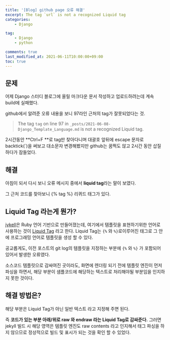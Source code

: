 ```yaml
---
title: '[Blog] github page 오류 해결'
excerpt: The tag `url` is not a recognized Liquid tag
categories:
    - Django

tag:
    - Django
    - python

comments: true
last_modified_at: 2021-06-11T10:00:00+09:00
toc: true
---
```


## 문제

어제 Django 스터디 블로그에 올릴 마크다운 문서 작성하고 업로드하려는데 계속 build에 실패했다. 

github에서 알려준 오류 내용을 보니 97라인 근처의 tag가 잘못되었다는 것. 

> The tag `tag` on line 97 in `_posts/2021-06-08-Django_Template_Language.md` is not a recognized Liquid tag.

2시간동안 **Ctrl+F **로 tag만 찾아다니며 대괄호 앞뒤에 escape 문자로 backtick(`)을 써보고 대소문자 변경해봤지만 github는 꿈쩍도 않고 2시간 동안 삽질하다가 잠들었다. 

## 해결

아침이 되서 다시 보니 오류 메시지 중에서 **liquid tag**라는 말이 보였다. 

그 근처 코드를 찾아보니 {% tag %} 리퀴드 태그가 있다. 

## Liquid Tag 라는게 뭔가?

[jykell](https://jekyllrb-ko.github.io/)은 Ruby 언어 기반으로 만들어졌는데, 여기에서 템플릿을 표현하기위한 언어로 사용하는 것이 [Liquid Tag](https://help.shopify.com/en/themes/liquid/tags) 라고 한다. Liquid Tag는 `{%` 와 `%}`로이루어진 태그로 그 안에 프로그래밍 언어로 템플릿을 생성 할 수 있다.

공교롭게도, 이전 포스트의 git log의 템플릿을 지정하는 부분에 `{%` 와 `%}` 가 포함되어 있어서 발생한 오류였다.

소스코드 템플릿으로 감싸여진 곳이라도, 화면에 렌더링 되기 전에 템플릿 엔진이 먼저 파싱을 하면서, 해당 부분이 샘플코드에 해당하는 텍스트로 처리해야될 부분임을 인지하지 못한 것이다.

## 해결 방법은?

해당 부분은 Liquid Tag가 아닌 일반 텍스트 라고 지정해 주면 된다.

즉 **코드가 있는 부분 아래/위로 raw 와 endraw 라는 Liquid Tag로 감싸준다.** 그러면 jekyll 빌드 시 해당 영역은 템플릿 엔진도 raw contents 라고 인지해서 태그 파싱을 하지 않으므로 정상적으로 빌드 및 표시가 되는 것을 확인 할 수 있었다.

